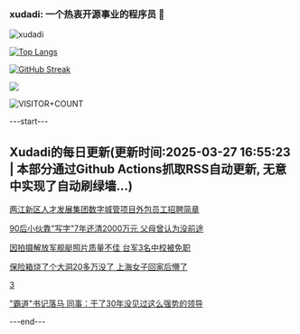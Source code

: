 ### xudadi: 一个热衷开源事业的程序员 👋

![xudadi](https://github-readme-stats-git-masterorgs-github-readme-stats-team.vercel.app/api?username=xudadi)

[![Top Langs](https://github-readme-stats.vercel.app/api/top-langs/?username=xudadi)](https://github.com/anuraghazra/github-readme-stats)

[![GitHub Streak](https://streak-stats.demolab.com?user=xudadi&locale=zh_Hans)](https://git.io/streak-stats)

![](https://raw.githubusercontent.com/xudadi/xudadi/main/assets/github-contribution-grid-snake.svg)

![VISITOR+COUNT](https://komarev.com/ghpvc/?username=xudadi&label=VISITOR+COUNT)


---start---

## Xudadi的每日更新(更新时间:2025-03-27 16:55:23 | 本部分通过Github Actions抓取RSS自动更新, 无意中实现了自动刷绿墙...)

[两江新区人才发展集团数字城管项目外包员工招聘简章](https://www.gongkaoleida.com/article/2337921)

[90后小伙靠"写字"7年还清2000万元 父母曾认为没前途](https://m.163.com/news/article/JRLGCHIH0534P59R.html)

[因拍摄解放军舰艇照片质量不佳 台军3名中校被免职](https://m.163.com/news/article/JRL04V230514R9OJ.html)

[保险箱烧了个大洞20多万没了 上海女子回家后懵了](https://m.163.com/news/article/JRL9P6KI0534P59R.html)

[3](https://m.163.com/touch/news/sub/domestic)

["霸道"书记落马 同事：干了30年没见过这么强势的领导](https://m.163.com/news/article/JRL78SK90534A4SC.html)

---end---
